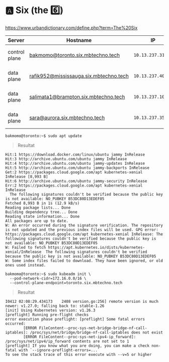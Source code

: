 

# :a: Six (the :six:)

https://www.urbandictionary.com/define.php?term=The%20Six

| Server           | Hostname                             |  IP               | Specs                 |
|------------------|--------------------------------------|-------------------|-----------------------|
| control plane    |bakmomo@toronto.six.mbtechno.tech      | `10.13.237.31/24` | 64GB Ram,      16cpus |
| data plane       |rafik952@mississauga.six.mbtechno.tech  | `10.13.237.40/24` | 64GB Ram,      16cpus |
| data plane       |salimata1@brampton.six.mbtechno.tech     | `10.13.237.10/24` | 64GB Ram,       8cpus |
| data plane       |sara@aurora.six.mbtechno.tech       | `10.13.237.35/24` | 64GB Ram,      16cpus |


```
bakmomo@toronto:~$ sudo apt update
```
>Resultat

```
Hit:1 https://download.docker.com/linux/ubuntu jammy InRelease
Hit:3 http://archive.ubuntu.com/ubuntu jammy InRelease
Hit:4 http://archive.ubuntu.com/ubuntu jammy-updates InRelease
Hit:5 http://archive.ubuntu.com/ubuntu jammy-backports InRelease
Get:2 https://packages.cloud.google.com/apt kubernetes-xenial InRelease [8,993 B]
Hit:6 http://archive.ubuntu.com/ubuntu jammy-security InRelease
Err:2 https://packages.cloud.google.com/apt kubernetes-xenial InRelease
  The following signatures couldn't be verified because the public key is not available: NO_PUBKEY B53DC80D13EDEF05
Fetched 8,993 B in 1s (12.9 kB/s)
Reading package lists... Done
Building dependency tree... Done
Reading state information... Done
All packages are up to date.
W: An error occurred during the signature verification. The repository is not updated and the previous index files will be used. GPG error: https://packages.cloud.google.com/apt kubernetes-xenial InRelease: The following signatures couldn't be verified because the public key is not available: NO_PUBKEY B53DC80D13EDEF05
W: Failed to fetch https://apt.kubernetes.io/dists/kubernetes-xenial/InRelease  The following signatures couldn't be verified because the public key is not available: NO_PUBKEY B53DC80D13EDEF05
W: Some index files failed to download. They have been ignored, or old ones used instead.

```
```
bakmomo@toronto:~$ sudo kubeadm init \
  --pod-network-cidr=172.16.0.0/16 \
  --control-plane-endpoint=toronto.six.mbtechno.tech

```

> Resultat

```
I0412 02:08:29.434173    2408 version.go:256] remote version is much newer: v1.27.0; falling back to: stable-1.26
[init] Using Kubernetes version: v1.26.3
[preflight] Running pre-flight checks
error execution phase preflight: [preflight] Some fatal errors occurred:
        [ERROR FileContent--proc-sys-net-bridge-bridge-nf-call-iptables]: /proc/sys/net/bridge/bridge-nf-call-iptables does not exist
        [ERROR FileContent--proc-sys-net-ipv4-ip_forward]: /proc/sys/net/ipv4/ip_forward contents are not set to 1
[preflight] If you know what you are doing, you can make a check non-fatal with `--ignore-preflight-errors=...`
To see the stack trace of this error execute with --v=5 or higher

```

